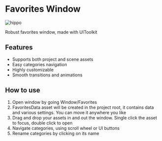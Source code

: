 # Favorites Window

![hippo](https://media0.giphy.com/media/v1.Y2lkPTc5MGI3NjExOGg2a2kyY2gxdnhxNjFjcXI2bDFxNXF5bHk2MXJoNHRsYzdrcW02OSZlcD12MV9pbnRlcm5hbF9naWZfYnlfaWQmY3Q9Zw/5H9AU2LqKsi0aJXdnE/giphy.gif)

Robust favorites window, made with UIToolkit

## Features
- Supports both project and scene assets
- Easy categories navigation
- Highly customizable
- Smooth transitions and animations

## How to use
1. Open window by going Window/Favorites
2. FavoritesData asset will be created in the project root, it contains data and various settings. You can move it anywhere you like
3. Drag and drop your assets in and out the window. Single click the asset to focus, double click to open
4. Navigate categories, using scroll wheel or UI buttons
5. Rename categories by clicking on its name

